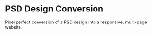 # PSD Design Conversion

Pixel perfect conversion of a PSD design into a responsive, multi-page website.

